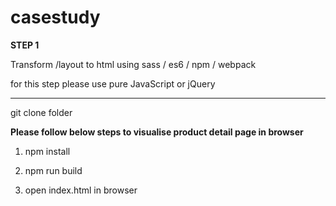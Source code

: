 # casestudy
**STEP 1**

Transform /layout to html using sass / es6 / npm / webpack

for this step please use pure JavaScript or jQuery

----------------------------------------------------------

git clone folder 

**Please follow below steps to visualise product detail page in browser**

1. npm install

2. npm run build

3. open index.html in browser
